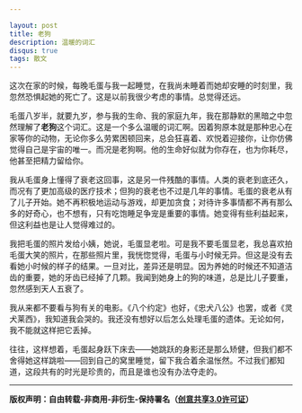 ```yaml
---

layout: post
title: 老狗
description: 温暖的词汇
disqus: true
tags: 散文
---
```

这次在家的时候，每晚毛蛋与我一起睡觉，在我尚未睡着而她却安睡的时刻里，我忽然恐惧起她的死亡了。这是以前我很少考虑的事情。总觉得还远。

毛蛋八岁半，就要九岁，参与我的生命、我的家庭九年，我在那静默的黑暗之中忽然理解了**老狗**这个词汇。这是一个多么温暖的词汇啊。因着狗原本就是那种忠心在家等你的动物，无论你多么劳累困顿回来，总会狂喜着、欢悦着迎接你，让你仿佛觉得自己是宇宙的唯一。而况是老狗啊。他的生命好似就为你存在，也为你耗尽，他甚至把精力留给你。

我从毛蛋身上懂得了衰老这回事，这是另一件残酷的事情。人类的衰老到底还久，而况有了更加高级的医疗技术；但狗的衰老也不过是几年的事情。毛蛋的衰老从有了儿子开始。她不再积极地运动与游戏，却更加贪食；对待许多事情都不再有那么多的好奇心，也不想有，只有吃饱睡足争宠是重要的事情。她变得有些利益起来，但这利益也是让人觉得难过的。

我把毛蛋的照片发给小姨，她说，毛蛋显老啦。可是我不要毛蛋显老，我总喜欢拍毛蛋大笑的照片，在那些照片里，我恍惚觉得，毛蛋与小时候无异。但这是没有去看她小时候的样子的结果。一旦对比，差异还是明显。因为养她的时候还不知道洁齿的重要，她的牙齿已经掉了几颗。我闻到她身上的狗的味道，总是比儿子要重，忽然感到天人五衰了。

我从来都不要看与狗有关的电影。《八个约定》也好，《忠犬八公》也罢，或者《灵犬莱西》，我知道我会哭的。我还没有想好以后怎么处理毛蛋的遗体。无论如何，我不能就这样把它丢掉。

往往，这样想着，毛蛋起身跃下床去——她跳跃的身影还是那么矫健，但我们都不舍得她这样跳啦——回到自己的窝里睡觉，留下我合着余温怅然。不过我们都知道，这段共有的时光是珍贵的，而且是谁也没有办法夺走的。

---
**版权声明：自由转载-非商用-非衍生-保持署名（[创意共享3.0许可证](https://creativecommons.org/licenses/by-nc-nd/3.0/deed.zh)）**